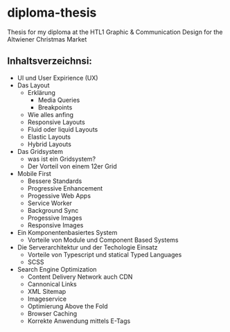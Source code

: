 # diploma-thesis
Thesis for my diploma at the HTL1 Graphic &amp; Communication Design for the Altwiener Christmas Market

## Inhaltsverzeichnsi:

* UI und User Expirience (UX)
* Das Layout
  * Erklärung
    * Media Queries
    * Breakpoints
  * Wie alles anfing
  * Responsive Layouts
  * Fluid oder liquid Layouts
  * Elastic Layouts
  * Hybrid Layouts
* Das Gridsystem
  * was ist ein Gridsystem?
  * Der Vorteil von einem 12er Grid
* Mobile First
    * Bessere Standards
    * Progressive Enhancement
    * Progessive Web Apps
    * Service Worker
    * Background Sync
    * Progessive Images
    * Responsive Images
* Ein Komponentenbasiertes System
  * Vorteile von Module und Component Based Systems
* Die Serverarchitektur und der Techologie Einsatz
  * Vorteile von Typescript und statical Typed Languages
  * SCSS
* Search Engine Optimization
  * Content Delivery Network auch CDN
  * Cannonical Links
  * XML Sitemap
  * Imageservice
  * Optimierung Above the Fold
  * Browser Caching
  * Korrekte Anwendung mittels E-Tags

